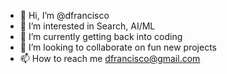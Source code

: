 - 👋 Hi, I’m @dfrancisco
- 👀 I’m interested in Search, AI/ML
- 🌱 I’m currently getting back into coding
- 💞️ I’m looking to collaborate on fun new projects
- 📫 How to reach me dfrancisco@gmail.com

<!---
dfrancisco/dfrancisco is a ✨ special ✨ repository because its `README.md` (this file) appears on your GitHub profile.
You can click the Preview link to take a look at your changes.
--->
